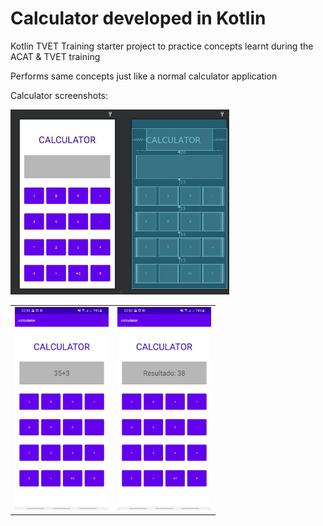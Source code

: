 # Calculator developed in Kotlin

Kotlin TVET Training starter project to practice concepts learnt during the ACAT & TVET training

Performs same concepts just like a normal calculator application

Calculator screenshots:

<table>
  <tr>
     <td> <img src="/Assets/mobile2.jpg" width="150" heigth="300"></td>
      <td><img src="/Assets/mobile1.jpg" width="150" heigth="300"></td>
      <img src="/Assets/xml.jpg" width="350" heigth="300"></td>
  </tr>
</table>
